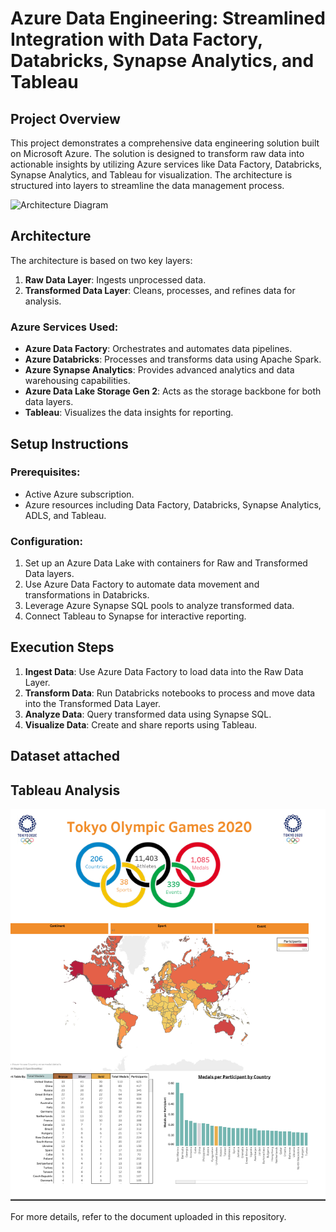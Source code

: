 # Azure Data Engineering: Streamlined Integration with Data Factory, Databricks, Synapse Analytics, and Tableau

## Project Overview
This project demonstrates a comprehensive data engineering solution built on Microsoft Azure. The solution is designed to transform raw data into actionable insights by utilizing Azure services like Data Factory, Databricks, Synapse Analytics, and Tableau for visualization. The architecture is structured into layers to streamline the data management process.

![Architecture Diagram](https://github.com/Juanita-BA/tokyo-olympics/blob/main/azure_image.jpg)

## Architecture
The architecture is based on two key layers:
1. **Raw Data Layer**: Ingests unprocessed data.
2. **Transformed Data Layer**: Cleans, processes, and refines data for analysis.

### Azure Services Used:
- **Azure Data Factory**: Orchestrates and automates data pipelines.
- **Azure Databricks**: Processes and transforms data using Apache Spark.
- **Azure Synapse Analytics**: Provides advanced analytics and data warehousing capabilities.
- **Azure Data Lake Storage Gen 2**: Acts as the storage backbone for both data layers.
- **Tableau**: Visualizes the data insights for reporting.

## Setup Instructions
### Prerequisites:
- Active Azure subscription.
- Azure resources including Data Factory, Databricks, Synapse Analytics, ADLS, and Tableau.

### Configuration:
1. Set up an Azure Data Lake with containers for Raw and Transformed Data layers.
2. Use Azure Data Factory to automate data movement and transformations in Databricks.
3. Leverage Azure Synapse SQL pools to analyze transformed data.
4. Connect Tableau to Synapse for interactive reporting.

## Execution Steps
1. **Ingest Data**: Use Azure Data Factory to load data into the Raw Data Layer.
2. **Transform Data**: Run Databricks notebooks to process and move data into the Transformed Data Layer.
3. **Analyze Data**: Query transformed data using Synapse SQL.
4. **Visualize Data**: Create and share reports using Tableau.

## Dataset attached
## Tableau Analysis
![Tableau](https://github.com/Juanita-BA/Azure-Data-Engineering-Project/blob/main/tabelau%20image%20olympic.png)

For more details, refer to the document uploaded in this repository.

